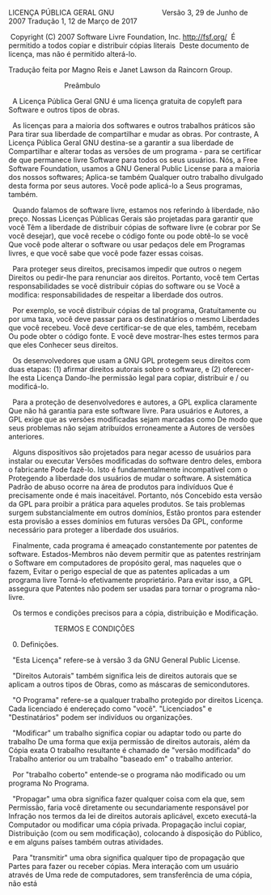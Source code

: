  LICENÇA PÚBLICA GERAL GNU
                       Versão 3, 29 de Junho de 2007
                       Tradução 1, 12 de Março de 2017

 Copyright (C) 2007 Software Livre Foundation, Inc. <http://fsf.org/>
 É permitido a todos copiar e distribuir cópias literais
 Deste documento de licença, mas não é permitido alterá-lo.
 
 Tradução feita por Magno Reis e Janet Lawson da Raincorn Group.

                            Preâmbulo

  A Licença Pública Geral GNU é uma licença gratuita de copyleft para
Software e outros tipos de obras.

  As licenças para a maioria dos softwares e outros trabalhos práticos são
Para tirar sua liberdade de compartilhar e mudar as obras. Por contraste,
A Licença Pública Geral GNU destina-se a garantir a sua liberdade de
Compartilhar e alterar todas as versões de um programa - para se certificar de que permanece livre
Software para todos os seus usuários. Nós, a Free Software Foundation, usamos a
GNU General Public License para a maioria dos nossos softwares; Aplica-se também
Qualquer outro trabalho divulgado desta forma por seus autores. Você pode aplicá-lo a
Seus programas, também.

  Quando falamos de software livre, estamos nos referindo à liberdade, não
preço. Nossas Licenças Públicas Gerais são projetadas para garantir que você
Têm a liberdade de distribuir cópias de software livre (e cobrar por
Se você desejar), que você recebe o código fonte ou pode obtê-lo se você
Que você pode alterar o software ou usar pedaços dele em
Programas livres, e que você sabe que você pode fazer essas coisas.

  Para proteger seus direitos, precisamos impedir que outros o negem
Direitos ou pedir-lhe para renunciar aos direitos. Portanto, você tem
Certas responsabilidades se você distribuir cópias do software ou se
Você a modifica: responsabilidades de respeitar a liberdade dos outros.

  Por exemplo, se você distribuir cópias de tal programa,
Gratuitamente ou por uma taxa, você deve passar para os destinatários o mesmo
Liberdades que você recebeu. Você deve certificar-se de que eles, também, recebam
Ou pode obter o código fonte. E você deve mostrar-lhes estes termos para que eles
Conhecer seus direitos.

  Os desenvolvedores que usam a GNU GPL protegem seus direitos com duas etapas:
(1) afirmar direitos autorais sobre o software, e (2) oferecer-lhe esta Licença
Dando-lhe permissão legal para copiar, distribuir e / ou modificá-lo.

  Para a proteção de desenvolvedores e autores, a GPL explica claramente
Que não há garantia para este software livre. Para usuários e
Autores, a GPL exige que as versões modificadas sejam marcadas como
De modo que seus problemas não sejam atribuídos erroneamente a
Autores de versões anteriores.

  Alguns dispositivos são projetados para negar acesso de usuários para instalar ou executar
Versões modificadas do software dentro deles, embora o fabricante
Pode fazê-lo. Isto é fundamentalmente incompatível com o
Protegendo a liberdade dos usuários de mudar o software. A sistemática
Padrão de abuso ocorre na área de produtos para indivíduos
Que é precisamente onde é mais inaceitável. Portanto, nós
Concebido esta versão da GPL para proibir a prática para aqueles
produtos. Se tais problemas surgem substancialmente em outros domínios,
Estão prontos para estender esta provisão a esses domínios em futuras versões
Da GPL, conforme necessário para proteger a liberdade dos usuários.

  Finalmente, cada programa é ameaçado constantemente por patentes de software.
Estados-Membros não devem permitir que as patentes restrinjam o
Software em computadores de propósito geral, mas naqueles que o fazem,
Evitar o perigo especial de que as patentes aplicadas a um programa livre
Torná-lo efetivamente proprietário. Para evitar isso, a GPL assegura que
Patentes não podem ser usadas para tornar o programa não-livre.

  Os termos e condições precisos para a cópia, distribuição e
Modificação.

                       TERMOS E CONDIÇÕES

  0. Definições.

  "Esta Licença" refere-se à versão 3 da GNU General Public License.

  "Direitos Autorais" também significa leis de direitos autorais que se aplicam a outros tipos de
Obras, como as máscaras de semicondutores.

  "O Programa" refere-se a qualquer trabalho protegido por direitos
Licença. Cada licenciado é endereçado como "você". "Licenciados" e
"Destinatários" podem ser indivíduos ou organizações.

  "Modificar" um trabalho significa copiar ou adaptar todo ou parte do trabalho
De uma forma que exija permissão de direitos autorais, além da
Cópia exata O trabalho resultante é chamado de "versão modificada" do
Trabalho anterior ou um trabalho "baseado em" o trabalho anterior.

  Por "trabalho coberto" entende-se o programa não modificado ou um programa
No Programa.

  "Propagar" uma obra significa fazer qualquer coisa com ela que, sem
Permissão, faria você diretamente ou secundariamente responsável por
Infração nos termos da lei de direitos autorais aplicável, exceto executá-la
Computador ou modificar uma cópia privada. Propagação inclui copiar,
Distribuição (com ou sem modificação), colocando à disposição do
Público, e em alguns países também outras atividades.

  Para "transmitir" uma obra significa qualquer tipo de propagação que
Partes para fazer ou receber cópias. Mera interação com um usuário através de
Uma rede de computadores, sem transferência de uma cópia, não está

